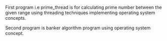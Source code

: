 First program i.e prime_thread is for calculating prime number between the given range using threading techniques implementing operating system concepts.


Second program is banker algorithm program using operating system concept.
